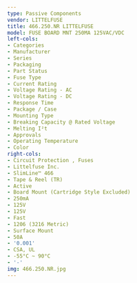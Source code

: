 ```yaml
---
type: Passive Components
vendor: LITTELFUSE
title: 466.250.NR LITTELFUSE
model: FUSE BOARD MNT 250MA 125VAC/VDC
left-cols:
- Categories
- Manufacturer
- Series
- Packaging 
- Part Status
- Fuse Type
- Current Rating
- Voltage Rating - AC
- Voltage Rating - DC
- Response Time
- Package / Case
- Mounting Type
- Breaking Capacity @ Rated Voltage
- Melting I²t
- Approvals
- Operating Temperature
- Color
right-cols:
- Circuit Protection , Fuses
- Littelfuse Inc.
- SlimLine™ 466
- Tape & Reel (TR) 
- Active
- Board Mount (Cartridge Style Excluded)
- 250mA
- 125V
- 125V
- Fast
- 1206 (3216 Metric)
- Surface Mount
- 50A
- '0.001'
- CSA, UL
- -55°C ~ 90°C
- '-'
img: 466.250.NR.jpg
---
```

